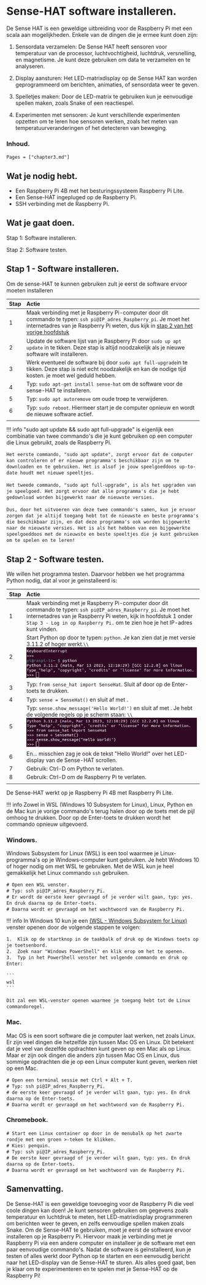 # Sense-HAT software installeren.

De Sense HAT is een geweldige uitbreiding voor de Raspberry Pi met een scala aan mogelijkheden. Enkele van de dingen die je ermee kunt doen zijn:

1. Sensordata verzamelen: De Sense HAT heeft sensoren voor temperatuur van de processor, luchtvochtigheid, luchtdruk, versnelling, en magnetisme. Je kunt deze gebruiken om data te verzamelen en te analyseren.

2. Display aansturen: Het LED-matrixdisplay op de Sense HAT kan worden geprogrammeerd om berichten, animaties, of sensordata weer te geven.

3. Spelletjes maken: Door de LED-matrix te gebruiken kun je eenvoudige spellen maken, zoals Snake of een reactiespel.

4. Experimenten met sensoren: Je kunt verschillende experimenten opzetten om te leren hoe sensoren werken, zoals het meten van temperatuurveranderingen of het detecteren van beweging.


### Inhoud.

```@contents
Pages = ["chapter3.md"]
```

## Wat je nodig hebt.

- Een Raspberry Pi 4B met het besturingssysteem Raspberry Pi Lite. 
- Een Sense-HAT ingepluged op de Raspberry Pi.
- SSH verbinding met de Raspberry Pi.

## Wat je gaat doen.

Stap 1: Software installeren.

Stap 2: Software testen.


## Stap 1 - Software installeren.

Om de sense-HAT te kunnen gebruiken zult je eerst de software ervoor moeten installeren

|Stap        | Actie      |
|:---------- | :---------- |
| 1 | Maak verbinding met je Raspberry Pi-computer door dit commando te typen: `ssh pi@IP_adres_Raspberry_pi`. Je moet het internetadres van je Raspberry Pi weten, dus kijk in [stap 2 van het vorige hoofdstuk](../chapter1/index.html#Stap-3-Log-in-op-Raspberry-Pi)|
| 2 | Update de software lijst van je Raspberry Pi door `sudo up apt update` in te tkken. Deze stap is altijd noodzakelijk als je nieuwe software wilt installeren. |
| 3 | Werk eventueel de software bij door `sudo apt full-upgrade`in te tikken. Deze stap is niet echt noodzakelijk en kan de nodige tijd kosten. je moet wel geduld hebben. |
| 4 | Typ: `sudo apt-get install sense-hat` om de software voor de sense-HAT te installeren. |
| 5 | Typ: `sudo apt autoremove` om oude troep te verwijderen. |
| 6 | Typ: `sudo reboot`. Hiermeer start je de computer opnieuw en wordt de nieuwe software actief. |
|| 


!!! info
    "sudo apt update && sudo apt full-upgrade" is eigenlijk een combinatie van twee commando's die je kunt gebruiken op een computer die Linux gebruikt, zoals de Raspberry Pi.

    Het eerste commando, "sudo apt update", zorgt ervoor dat de computer kan controleren of er nieuwe programma's beschikbaar zijn om te downloaden en te gebruiken. Het is alsof je jouw speelgoeddoos up-to-date houdt met nieuwe speeltjes.

    Het tweede commando, "sudo apt full-upgrade", is als het upgraden van je speelgoed. Het zorgt ervoor dat alle programma's die je hebt gedownload worden bijgewerkt naar de nieuwste versies.

    Dus, door het uitvoeren van deze twee commando's samen, kun je ervoor zorgen dat je altijd toegang hebt tot de nieuwste en beste programma's die beschikbaar zijn, en dat deze programma's ook worden bijgewerkt naar de nieuwste versies. Het is als het hebben van een bijgewerkte speelgoeddoos met de nieuwste en beste speeltjes die je kunt gebruiken om te spelen en te leren!

## Stap 2 - Software testen.

We willen het programma testen. Daarvoor hebben we het programma Python nodig, dat al voor je geinstalleerd is:

|Stap        | Actie      |
|:---------- | :---------- |
| 1 | Maak verbinding met je Raspberry Pi-computer door dit commando te typen: `ssh pi@IP_adres_Raspberry_pi`. Je moet het internetadres van je Raspberry Pi weten, kijk in hoofdstuk 1 onder `Stap 3 - Log in op Raspberry Pi.` om te zien hoe je het IP-adres kunt vinden. |
| 2 | Start Python op door te typen: `python`. Je kan zien dat je met versie 3.11.2 of hoger werkt.``\\``![fig](assets/fig_3_1.png) | 
| 3 | Typ: `from sense_hat import SenseHat`. Sluit af door op de Enter-toets te drukken. |
| 4 | Typ: `sense = SenseHat()` en sluit af met <Enter>. |
| 5 | Typ: `sense.show_message('Hello World!')` en sluit af met <Enter>. Je hebt de volgende regels op je scherm staan: ``\\``![fig_3_1](assets/fig_3_2.png) |
| 6 | En... misschien zag je ook de tekst "Hello World!" over het LED-display van de Sense-HAT scrollen. |
| 7 | Gebruik: Ctrl-D om Python te verlaten. |
| 8 | Gebruik: Ctrl-D om de Raspberry Pi te verlaten. |
||

De Sense-HAT werkt op je Raspberry Pi 4B met Raspberry Pi Lite.

!!! info
    Zowel in WSL (Windows 10 Subsystem for Linux), Linux, Python en de Mac kun je vorige commando's terug halen door op de toets met de pijl omhoog te drukken. Door op de Enter-toets te drukken wordt het commando opnieuw uitgevoerd.

### Windows.

Windows Subsystem for Linux (WSL) is een tool waarmee je Linux-programma's op je Windows-computer kunt gebruiken. Je hebt Windows 10 of hoger nodig om met WSL te gebruiken. Met de WSL kun je heel gemakkelijk het Linux commando `ssh` gebruiken. 

```
# Open een WSL venster.
# Typ: ssh pi@IP_adres_Raspberry_Pi. 
# Er wordt de eerste keer gevraagd of je verder wilt gaan, typ: yes. En druk daarna op de Enter-toets. 
# Daarna wordt er gevraagd om het wachtwoord van de Raspberry Pi.
```

!!! info
    In Windows 10 kun je een [(WSL - Windows Subsystem for Linux)](https://www.pcactive.nl/update/7265-wsl-linux-in-windows) venster openen door de volgende stappen te volgen:

    1.  Klik op de startknop in de taakbalk of druk op de Windows toets op je toetsenbord.
    2.  Zoek naar "Windows PowerShell" en klik erop om het te openen.
    3.  Typ in het PowerShell venster het volgende commando en druk op Enter:

    ```
    wsl
    ```
    
    Dit zal een WSL-venster openen waarmee je toegang hebt tot de Linux commandoregel.

### Mac.

Mac OS is een soort software die je computer laat werken, net zoals Linux. Er zijn veel dingen die hetzelfde zijn tussen Mac OS en Linux. Dit betekent dat je veel van dezelfde opdrachten kunt geven op een Mac als op Linux. Maar er zijn ook dingen die anders zijn tussen Mac OS en Linux, dus sommige opdrachten die je op een Linux computer kunt geven, werken niet op een Mac.

```
# Open een terminal sessie met Ctrl + Alt + T.
# Typ: ssh pi@IP_adres_Raspberry_Pi.
# de eerste keer gevraagd of je verder wilt gaan, typ: yes. En druk daarna op de Enter-toets. 
# Daarna wordt er gevraagd om het wachtwoord van de Raspberry Pi.

```

### Chromebook.

```
# Start een Linux container op door in de menubalk op het zwarte rondje met een groen >-teken te klikken.
# Kies: penquin.
# Typ: ssh pi@IP_adres_Raspberry_Pi.
# De eerste keer gevraagd of je verder wilt gaan, typ: yes. En druk daarna op de Enter-toets.
# Daarna wordt er gevraagd om het wachtwoord van de Raspberry Pi.

```

## Samenvatting.

De Sense-HAT is een geweldige toevoeging voor de Raspberry Pi die veel coole dingen kan doen! Je kunt sensoren gebruiken om gegevens zoals temperatuur en luchtdruk te meten, het LED-matrixdisplay programmeren om berichten weer te geven, en zelfs eenvoudige spellen maken zoals Snake. Om de Sense-HAT te gebruiken, moet je eerst de software ervoor installeren op je Raspberry Pi. Hiervoor maak je verbinding met je Raspberry Pi via een andere computer en installeer je de software met een paar eenvoudige commando's. Nadat de software is geïnstalleerd, kun je testen of alles werkt door Python op te starten en een eenvoudig bericht naar het LED-display van de Sense-HAT te sturen. Als alles goed gaat, ben je klaar om te experimenteren en te spelen met je Sense-HAT op de Raspberry Pi!